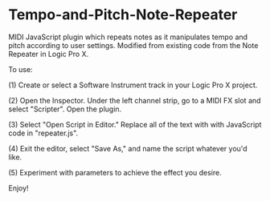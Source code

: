 # Tempo-and-Pitch-Note-Repeater
MIDI JavaScript plugin which repeats notes as it manipulates tempo and pitch according to user settings. Modified from existing code from the Note Repeater in Logic Pro X.

To use: 

  (1) Create or select a Software Instrument track in your Logic Pro X project.
  
  (2) Open the Inspector. Under the left channel strip, go to a MIDI FX slot and select "Scripter". Open the plugin.
  
  (3) Select "Open Script in Editor." Replace all of the text with with JavaScript code in "repeater.js".

  (4) Exit the editor, select "Save As," and name the script whatever you'd like.
  
  (5) Experiment with parameters to achieve the effect you desire.
  
Enjoy!
